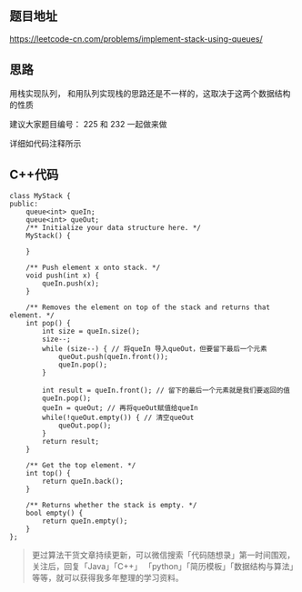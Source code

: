 ## 题目地址 

https://leetcode-cn.com/problems/implement-stack-using-queues/

## 思路 

用栈实现队列， 和用队列实现栈的思路还是不一样的，这取决于这两个数据结构的性质

建议大家题目编号： 225 和 232 一起做来做

详细如代码注释所示

## C++代码

```
class MyStack {
public:
    queue<int> queIn;
    queue<int> queOut;
    /** Initialize your data structure here. */
    MyStack() {

    }

    /** Push element x onto stack. */
    void push(int x) {
        queIn.push(x);
    }

    /** Removes the element on top of the stack and returns that element. */
    int pop() {
        int size = queIn.size();
        size--;
        while (size--) { // 将queIn 导入queOut，但要留下最后一个元素
            queOut.push(queIn.front());
            queIn.pop();
        }

        int result = queIn.front(); // 留下的最后一个元素就是我们要返回的值
        queIn.pop();
        queIn = queOut; // 再将queOut赋值给queIn
        while(!queOut.empty()) { // 清空queOut
            queOut.pop();
        }
        return result;
    }

    /** Get the top element. */
    int top() {
        return queIn.back();
    }

    /** Returns whether the stack is empty. */
    bool empty() {
        return queIn.empty();
    }
};
```
> 更过算法干货文章持续更新，可以微信搜索「代码随想录」第一时间围观，关注后，回复「Java」「C++」 「python」「简历模板」「数据结构与算法」等等，就可以获得我多年整理的学习资料。

